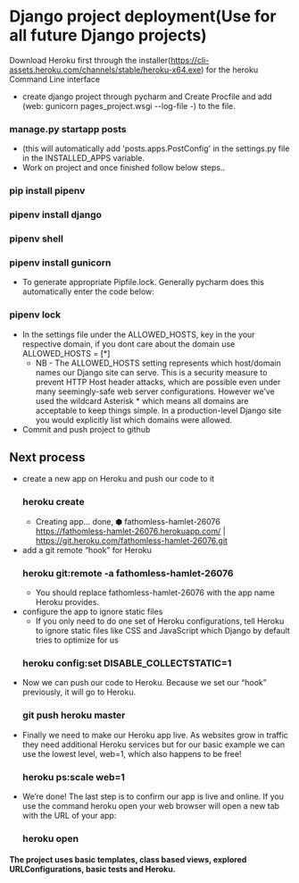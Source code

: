 # Django project deployment(Use for all future Django projects)
Download Heroku first through the installer(https://cli-assets.heroku.com/channels/stable/heroku-x64.exe) for the heroku Command Line interface
- create django project through pycharm and Create Procfile and add (web: gunicorn pages_project.wsgi --log-file -) to the file.
### manage.py startapp posts 
- (this will automatically add 'posts.apps.PostConfig' in the settings.py file in the INSTALLED_APPS variable.
- Work on project and once finished follow below steps..
### pip install pipenv
### pipenv install django
### pipenv shell
### pipenv install gunicorn
- To generate appropriate Pipfile.lock. Generally pycharm does this automatically enter the code below:
### pipenv lock 
- In the settings file under the ALLOWED_HOSTS, key in the your respective domain, if you dont care about the domain use ALLOWED_HOSTS = [*]
  - NB - The ALLOWED_HOSTS setting represents which host/domain names our
Django site can serve. This is a security measure to prevent HTTP Host
header attacks, which are possible even under many seemingly-safe web
server configurations. However we’ve used the wildcard Asterisk * which
means all domains are acceptable to keep things simple. In a production-level
Django site you would explicitly list which domains were allowed.
-  Commit and push project to github
## Next process
- create a new app on Heroku and push our code to it
  ### heroku create
     - Creating app... done, ⬢ fathomless-hamlet-26076
https://fathomless-hamlet-26076.herokuapp.com/ |
https://git.heroku.com/fathomless-hamlet-26076.git
- add a git remote “hook” for Heroku
  ### heroku git:remote -a fathomless-hamlet-26076
     - You should replace fathomless-hamlet-26076 with the app name Heroku provides.
- configure the app to ignore static files
  - If you only need to do one set of Heroku configurations, tell Heroku to ignore static files like CSS and JavaScript which Django by default tries to optimize for us
  ### heroku config:set DISABLE_COLLECTSTATIC=1
- Now we can push our code to Heroku. Because we set our “hook” previously, it will go to Heroku.
  ### git push heroku master
- Finally we need to make our Heroku app live. As websites grow in traffic they need additional Heroku services but for our basic example we can use the lowest level, web=1, which also happens to be free!
  ### heroku ps:scale web=1
- We’re done! The last step is to confirm our app is live and online. If you use
the command heroku open your web browser will open a new tab with the
URL of your app:
  ### heroku open

#### The project uses basic templates, class based views, explored URLConfigurations, basic tests and Heroku.


